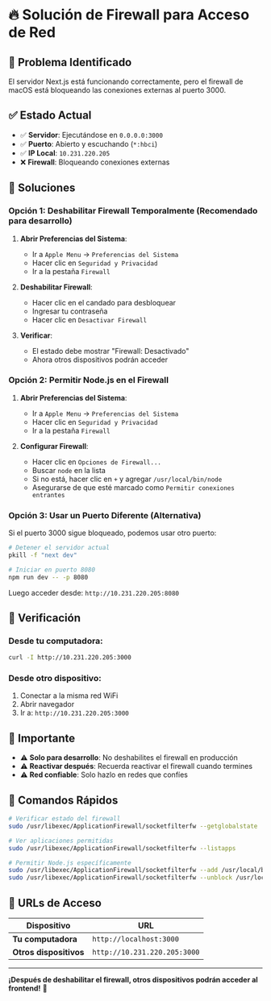 # 🔥 Solución de Firewall para Acceso de Red

## 🚨 **Problema Identificado**
El servidor Next.js está funcionando correctamente, pero el firewall de macOS está bloqueando las conexiones externas al puerto 3000.

## ✅ **Estado Actual**
- ✅ **Servidor**: Ejecutándose en `0.0.0.0:3000`
- ✅ **Puerto**: Abierto y escuchando (`*:hbci`)
- ✅ **IP Local**: `10.231.220.205`
- ❌ **Firewall**: Bloqueando conexiones externas

## 🔧 **Soluciones**

### **Opción 1: Deshabilitar Firewall Temporalmente (Recomendado para desarrollo)**

1. **Abrir Preferencias del Sistema**:
   - Ir a `Apple Menu` → `Preferencias del Sistema`
   - Hacer clic en `Seguridad y Privacidad`
   - Ir a la pestaña `Firewall`

2. **Deshabilitar Firewall**:
   - Hacer clic en el candado para desbloquear
   - Ingresar tu contraseña
   - Hacer clic en `Desactivar Firewall`

3. **Verificar**:
   - El estado debe mostrar "Firewall: Desactivado"
   - Ahora otros dispositivos podrán acceder

### **Opción 2: Permitir Node.js en el Firewall**

1. **Abrir Preferencias del Sistema**:
   - Ir a `Apple Menu` → `Preferencias del Sistema`
   - Hacer clic en `Seguridad y Privacidad`
   - Ir a la pestaña `Firewall`

2. **Configurar Firewall**:
   - Hacer clic en `Opciones de Firewall...`
   - Buscar `node` en la lista
   - Si no está, hacer clic en `+` y agregar `/usr/local/bin/node`
   - Asegurarse de que esté marcado como `Permitir conexiones entrantes`

### **Opción 3: Usar un Puerto Diferente (Alternativa)**

Si el puerto 3000 sigue bloqueado, podemos usar otro puerto:

```bash
# Detener el servidor actual
pkill -f "next dev"

# Iniciar en puerto 8080
npm run dev -- -p 8080
```

Luego acceder desde: `http://10.231.220.205:8080`

## 🧪 **Verificación**

### **Desde tu computadora**:
```bash
curl -I http://10.231.220.205:3000
```

### **Desde otro dispositivo**:
1. Conectar a la misma red WiFi
2. Abrir navegador
3. Ir a: `http://10.231.220.205:3000`

## 🚨 **Importante**

- ⚠️ **Solo para desarrollo**: No deshabilites el firewall en producción
- ⚠️ **Reactivar después**: Recuerda reactivar el firewall cuando termines
- ⚠️ **Red confiable**: Solo hazlo en redes que confíes

## 🔄 **Comandos Rápidos**

```bash
# Verificar estado del firewall
sudo /usr/libexec/ApplicationFirewall/socketfilterfw --getglobalstate

# Ver aplicaciones permitidas
sudo /usr/libexec/ApplicationFirewall/socketfilterfw --listapps

# Permitir Node.js específicamente
sudo /usr/libexec/ApplicationFirewall/socketfilterfw --add /usr/local/bin/node
sudo /usr/libexec/ApplicationFirewall/socketfilterfw --unblock /usr/local/bin/node
```

## 📱 **URLs de Acceso**

| Dispositivo | URL |
|-------------|-----|
| **Tu computadora** | `http://localhost:3000` |
| **Otros dispositivos** | `http://10.231.220.205:3000` |

---

**¡Después de deshabilitar el firewall, otros dispositivos podrán acceder al frontend!** 🚀
